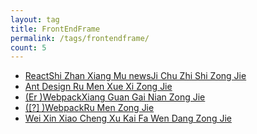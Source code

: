 ```yaml
---
layout: tag
title: FrontEndFrame
permalink: /tags/frontendframe/
count: 5
---
```


- [ReactShi Zhan Xiang Mu newsJi Chu Zhi Shi Zong Jie ](http://yoursite.com/2018/05/28/React%E5%AE%9E%E6%88%98%E9%A1%B9%E7%9B%AEnews%E5%9F%BA%E7%A1%80%E7%9F%A5%E8%AF%86%E6%80%BB%E7%BB%93/)
- [Ant Design Ru Men Xue Xi Zong Jie ](http://yoursite.com/2018/05/28/Ant-Design-%E5%85%A5%E9%97%A8%E5%AD%A6%E4%B9%A0%E6%80%BB%E7%BB%93/)
- [(Er )WebpackXiang Guan Gai Nian Zong Jie ](http://yoursite.com/2018/05/14/webpack-concepts-study/)
- [([?] )WebpackRu Men Zong Jie ](http://yoursite.com/2018/05/14/webpack-start-first/)
- [Wei Xin Xiao Cheng Xu Kai Fa Wen Dang Zong Jie ](http://yoursite.com/2018/03/26/%E5%BE%AE%E4%BF%A1%E5%B0%8F%E7%A8%8B%E5%BA%8F%E5%BC%80%E5%8F%91%E6%96%87%E6%A1%A3%E6%80%BB%E7%BB%93/)
